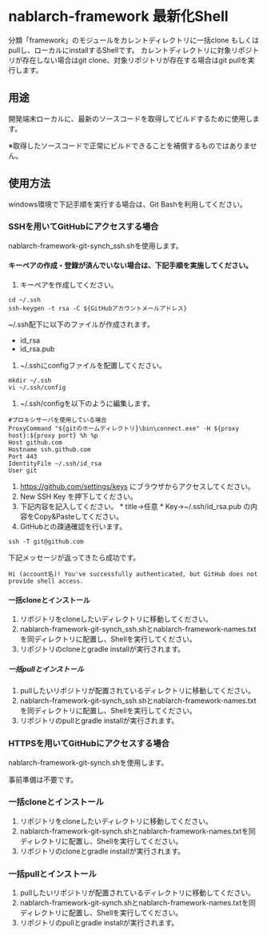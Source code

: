 # nablarch-framework 最新化Shell

分類「framework」のモジュールをカレントディレクトリに一括clone もしくはpullし、ローカルにinstallするShellです。
カレントディレクトリに対象リポジトリが存在しない場合はgit clone、対象リポジトリが存在する場合はgit pullを実行します。

## 用途

開発端末ローカルに、最新のソースコードを取得してビルドするために使用します。

※取得したソースコードで正常にビルドできることを補償するものではありません。

## 使用方法

windows環境で下記手順を実行する場合は、Git Bashを利用してください。

### SSHを用いてGitHubにアクセスする場合

nablarch-framework-git-synch_ssh.shを使用します。

#### キーペアの作成・登録が済んでいない場合は、下記手順を実施してください。

1. キーペアを作成してください。

  ```
  cd ~/.ssh
  ssh-keygen -t rsa -C ${GitHubアカウントメールアドレス}
  ```
  ~/.ssh配下に以下のファイルが作成されます。
  * id_rsa
  * id_rsa.pub
1. ~/.sshにconfigファイルを配置してください。
  
  ```
  mkdir ~/.ssh
  vi ~/.ssh/config
  ```
1. ~/.ssh/configを以下のように編集します。

  ```
  #プロキシサーバを使用している場合
  ProxyCommand "${gitのホームディレクトリ}\bin\connect.exe" -H ${proxy host}:${proxy port} %h %p
  Host github.com
  Hostname ssh.github.com
  Port 443
  IdentityFile ~/.ssh/id_rsa
  User git
  ```
1. https://github.com/settings/keys にブラウザからアクセスしてください。
  1. New SSH Key を押下してください。
  1. 下記内容を記入してください。
    * title→任意
    * Key→~/.ssh/id_rsa.pub の内容をCopy&Pasteしてください。
1. GitHubとの疎通確認を行います。

  ```
  ssh -T git@github.com
  ```
  下記メッセージが返ってきたら成功です。
  ```
  Hi (account名)! You've successfully authenticated, but GitHub does not provide shell access.
  ```
        
#### 一括cloneとインストール

1. リポジトリをcloneしたいディレクトリに移動してください。
2. nablarch-framework-git-synch_ssh.shとnablarch-framework-names.txtを同ディレクトリに配置し、Shellを実行してください。
3. リポジトリのcloneとgradle installが実行されます。

##### 一括pullとインストール

1. pullしたいリポジトリが配置されているディレクトリに移動してください。
2. nablarch-framework-git-synch_ssh.shとnablarch-framework-names.txtを同ディレクトリに配置し、Shellを実行してください。
3. リポジトリのpullとgradle installが実行されます。

### HTTPSを用いてGitHubにアクセスする場合

nablarch-framework-git-synch.shを使用します。

事前準備は不要です。

### 一括cloneとインストール

1. リポジトリをcloneしたいディレクトリに移動してください。
2. nablarch-framework-git-synch.shとnablarch-framework-names.txtを同ディレクトリに配置し、Shellを実行してください。
3. リポジトリのcloneとgradle installが実行されます。

### 一括pullとインストール

1. pullしたいリポジトリが配置されているディレクトリに移動してください。
2. nablarch-framework-git-synch.shとnablarch-framework-names.txtを同ディレクトリに配置し、Shellを実行してください。
3. リポジトリのpullとgradle installが実行されます。

